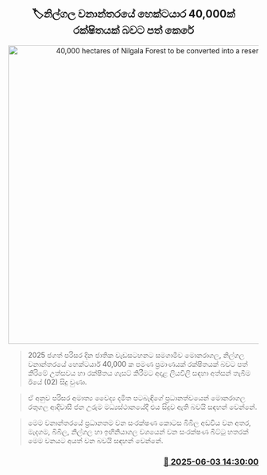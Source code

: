 <p align='center'><b><h2 align='center' title='40,000 hectares of Nilgala Forest to be converted into a reserve'>🏷නිල්ගල වනාන්තරයේ හෙක්ටයාර 40,000ක් රක්ෂිතයක් බවට පත් කෙරේ</h2></b></p>
<p align='center'><img src='https://helakuru.sgp1.cdn.digitaloceanspaces.com/esana/images/lib/nilligala-ft.jpg' width='600' alt='40,000 hectares of Nilgala Forest to be converted into a reserve'></p>

> 2025 ජගත් පරිසර දින ජාතික වැඩසටහනට සමගාමීව මොනරාගල, නිල්ගල වනාන්තරයේ හෙක්ටයාර් 40,000 ක පමණ ප්‍රමාණයක් රක්ෂිතයක් බවට පත් කිරිමේ උත්සවය හා රක්ෂිතය ගැසට් කිරීමට අදාළ ලියවිලි සඳහා අත්සන් තැබීම ඊයේ (02) සිදු වුණා.

> ඒ අනුව පරිසර අමාත්‍ය වෛද්‍ය දමිත පටබැඳිගේ ප්‍රධානත්වයෙන් මොනරාගල රතුගල ආදිවාසී ජන උරුම මධ්‍යස්ථානයේදී එය සිදුව ඇති බවයි සඳහන් වෙන්නේ.

> මෙම වනාන්තරයේ ප්‍රධානතම වන සංරක්‌ෂණ කොටස බිබිල අඩවිය වන අතර, මැදගම, බිබිල, නිල්ගල හා ඉඟිනියාගල වශයෙන් වන සංරක්ෂණ බීට්‌ටු හතරක් මෙම වනයට අයත් වන බවයි සඳහන් වෙන්නේ.



<h3 align='right'><a href='https://www.helakuru.lk/esana/p/110657/'>📅 2025-06-03 14:30:00</a></h3>
